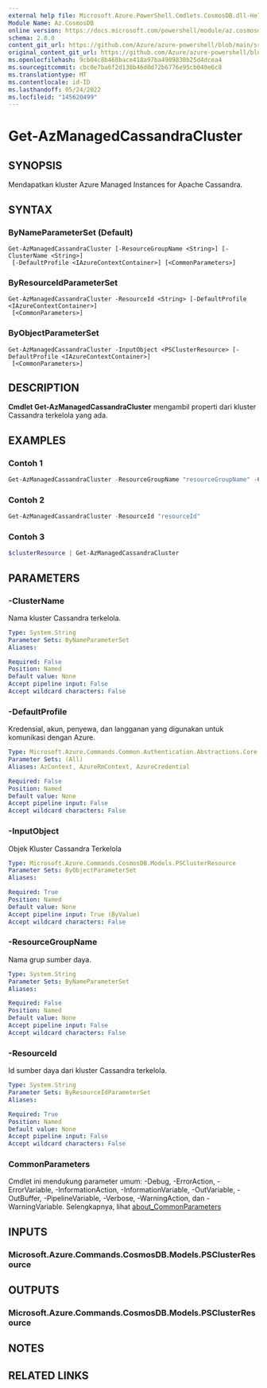 ```yaml
---
external help file: Microsoft.Azure.PowerShell.Cmdlets.CosmosDB.dll-Help.xml
Module Name: Az.CosmosDB
online version: https://docs.microsoft.com/powershell/module/az.cosmosdb/get-azmanagedcassandracluster
schema: 2.0.0
content_git_url: https://github.com/Azure/azure-powershell/blob/main/src/CosmosDB/CosmosDB/help/Get-AzManagedCassandraCluster.md
original_content_git_url: https://github.com/Azure/azure-powershell/blob/main/src/CosmosDB/CosmosDB/help/Get-AzManagedCassandraCluster.md
ms.openlocfilehash: 9cb04c8b468bace418a97ba4909830b25d4dcea4
ms.sourcegitcommit: cbc0e7ba6f2d138b46d0d72b6776e95cb040e6c8
ms.translationtype: MT
ms.contentlocale: id-ID
ms.lasthandoff: 05/24/2022
ms.locfileid: "145620499"
---
```

# Get-AzManagedCassandraCluster

## SYNOPSIS
Mendapatkan kluster Azure Managed Instances for Apache Cassandra.

## SYNTAX

### ByNameParameterSet (Default)
```
Get-AzManagedCassandraCluster [-ResourceGroupName <String>] [-ClusterName <String>]
 [-DefaultProfile <IAzureContextContainer>] [<CommonParameters>]
```

### ByResourceIdParameterSet
```
Get-AzManagedCassandraCluster -ResourceId <String> [-DefaultProfile <IAzureContextContainer>]
 [<CommonParameters>]
```

### ByObjectParameterSet
```
Get-AzManagedCassandraCluster -InputObject <PSClusterResource> [-DefaultProfile <IAzureContextContainer>]
 [<CommonParameters>]
```

## DESCRIPTION
**Cmdlet Get-AzManagedCassandraCluster** mengambil properti dari kluster Cassandra terkelola yang ada.

## EXAMPLES

### Contoh 1
```powershell
Get-AzManagedCassandraCluster -ResourceGroupName "resourceGroupName" -ClusterName "clusterName"
```

### Contoh 2
```powershell
Get-AzManagedCassandraCluster -ResourceId "resourceId"
```

### Contoh 3
```powershell
$clusterResource | Get-AzManagedCassandraCluster
```

## PARAMETERS

### -ClusterName
Nama kluster Cassandra terkelola.

```yaml
Type: System.String
Parameter Sets: ByNameParameterSet
Aliases:

Required: False
Position: Named
Default value: None
Accept pipeline input: False
Accept wildcard characters: False
```

### -DefaultProfile
Kredensial, akun, penyewa, dan langganan yang digunakan untuk komunikasi dengan Azure.

```yaml
Type: Microsoft.Azure.Commands.Common.Authentication.Abstractions.Core.IAzureContextContainer
Parameter Sets: (All)
Aliases: AzContext, AzureRmContext, AzureCredential

Required: False
Position: Named
Default value: None
Accept pipeline input: False
Accept wildcard characters: False
```

### -InputObject
Objek Kluster Cassandra Terkelola

```yaml
Type: Microsoft.Azure.Commands.CosmosDB.Models.PSClusterResource
Parameter Sets: ByObjectParameterSet
Aliases:

Required: True
Position: Named
Default value: None
Accept pipeline input: True (ByValue)
Accept wildcard characters: False
```

### -ResourceGroupName
Nama grup sumber daya.

```yaml
Type: System.String
Parameter Sets: ByNameParameterSet
Aliases:

Required: False
Position: Named
Default value: None
Accept pipeline input: False
Accept wildcard characters: False
```

### -ResourceId
Id sumber daya dari kluster Cassandra terkelola.

```yaml
Type: System.String
Parameter Sets: ByResourceIdParameterSet
Aliases:

Required: True
Position: Named
Default value: None
Accept pipeline input: False
Accept wildcard characters: False
```

### CommonParameters
Cmdlet ini mendukung parameter umum: -Debug, -ErrorAction, -ErrorVariable, -InformationAction, -InformationVariable, -OutVariable, -OutBuffer, -PipelineVariable, -Verbose, -WarningAction, dan -WarningVariable. Selengkapnya, lihat [about_CommonParameters](http://go.microsoft.com/fwlink/?LinkID=113216)

## INPUTS

### Microsoft.Azure.Commands.CosmosDB.Models.PSClusterResource

## OUTPUTS

### Microsoft.Azure.Commands.CosmosDB.Models.PSClusterResource

## NOTES

## RELATED LINKS
